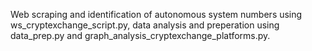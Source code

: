 Web scraping and identification of autonomous system numbers using ws_cryptexchange_script.py, data analysis and preperation using data_prep.py and graph_analysis_cryptexchange_platforms.py.
